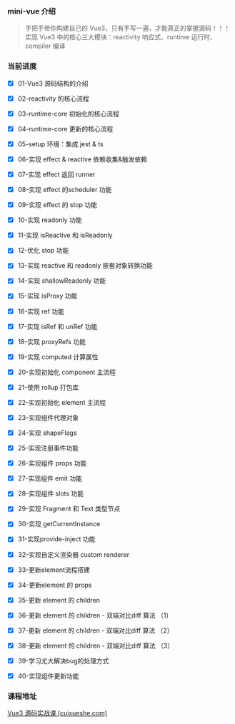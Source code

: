 ### mini-vue 介绍

> 手把手带你构建自己的 Vue3，只有手写一遍，才能真正的掌握源码！！！实现 Vue3 中的核心三大模块：reactivity 响应式、runtime 运行时、compiler 编译

### 当前进度

- [x] 01-Vue3 源码结构的介绍 

- [x] 02-reactivity 的核心流程

- [x] 03-runtime-core 初始化的核心流程

- [x] 04-runtime-core 更新的核心流程

- [x] 05-setup 环境：集成 jest & ts

- [x] 06-实现 effect & reactive 依赖收集&触发依赖

- [x] 07-实现 effect 返回 runner

- [x] 08-实现 effect 的scheduler 功能

- [x] 09-实现 effect 的 stop 功能

- [x] 10-实现 readonly 功能

- [x] 11-实现 isReactive 和 isReadonly

- [x] 12-优化 stop 功能

- [x] 13-实现 reactive 和 readonly 嵌套对象转换功能

- [x] 14-实现 shallowReadonly 功能

- [x] 15-实现 isProxy 功能

- [x] 16-实现 ref 功能

- [x] 17-实现 isRef 和 unRef 功能

- [x] 18-实现 proxyRefs 功能

- [x] 19-实现 computed 计算属性

- [x] 20-实现初始化 component 主流程

- [x] 21-使用 rollup 打包库

- [x] 22-实现初始化 element 主流程

- [x] 23-实现组件代理对象

- [x] 24-实现 shapeFlags

- [x] 25-实现注册事件功能

- [x] 26-实现组件 props 功能

- [x] 27-实现组件 emit 功能

- [x] 28-实现组件 slots 功能

- [x] 29-实现 Fragment 和 Text 类型节点

- [x] 30-实现 getCurrentInstance

- [x] 31-实现provide-inject 功能

- [x] 32-实现自定义渲染器 custom renderer

- [x] 33-更新element流程搭建

- [x] 34-更新element 的 props

- [x] 35-更新 element 的 children

- [x] 36-更新 element 的 children - 双端对比diff 算法 （1）

- [x] 37-更新 element 的 children - 双端对比diff 算法 （2）

- [x] 38-更新 element 的 children - 双端对比diff 算法 （3）

- [x] 39-学习尤大解决bug的处理方式

- [x] 40-实现组件更新功能

### 课程地址

[Vue3 源码实战课 (cuixueshe.com)](https://learn.cuixueshe.com/p/t_pc/course_pc_detail/column/p_61fb595ce4b0beaee4275e1e)

  